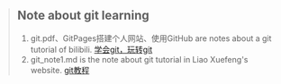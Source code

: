 > ## Note about git learning
> 1. git.pdf、GitPages搭建个人网站、使用GitHub are notes about a git tutorial of bilibili.  [学会git，玩转git](https://www.bilibili.com/video/BV1Xx411m7kn)
> 2. git_note1.md is the note about git tutorial in Liao Xuefeng's website.  [git教程](https://www.liaoxuefeng.com/wiki/896043488029600)
